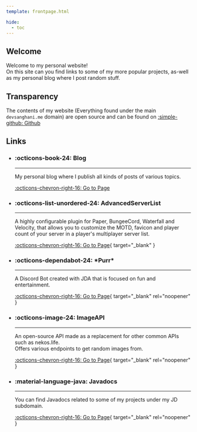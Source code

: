 ```yaml
---
template: frontpage.html

hide:
  - toc
---
```


## Welcome

Welcome to my personal website!  
On this site can you find links to some of my more popular projects, as-well as my personal blog where I post random stuff.

## Transparency

The contents of my website (Everything found under the main `devsanghani.me` domain) are open source and can be found on [:simple-github: Github](https://github.com/devanshusanghani/devanshusanghani.github.io)

## Links

<div class="grid cards" markdown>

-   ### :octicons-book-24: Blog
    
    ----
    
    My personal blog where I publish all kinds of posts of various topics.
    
    [:octicons-chevron-right-16: Go to Page](blog/index.md)

-   ### :octicons-list-unordered-24: AdvancedServerList
    
    ----
    
    A highly configurable plugin for Paper, BungeeCord, Waterfall and Velocity, that allows you to customize the MOTD, favicon and player count of your server in a player's multiplayer server list.
    
    [:octicons-chevron-right-16: Go to Page](https://asl.dev_sanghani.ch){ target="_blank" }

-   ### :octicons-dependabot-24: \*Purr\*
    
    ----
    
    A Discord Bot created with JDA that is focused on fun and entertainment.
    
    [:octicons-chevron-right-16: Go to Page](https://purrbot.site){ target="_blank" rel="noopener" }

-   ### :octicons-image-24: ImageAPI
    
    ----
    
    An open-source API made as a replacement for other common APIs such as nekos.life.  
    Offers various endpoints to get random images from.
    
    [:octicons-chevron-right-16: Go to Page](https://docs.purrbot.site/api){ target="_blank" rel="noopener" }

-   ### :material-language-java: Javadocs
    
    ----

    You can find Javadocs related to some of my projects under my JD subdomain.

    [:octicons-chevron-right-16: Go to Page](https://jd.dev_sanghani.ch){ target="_blank" rel="noopener" }

</div>